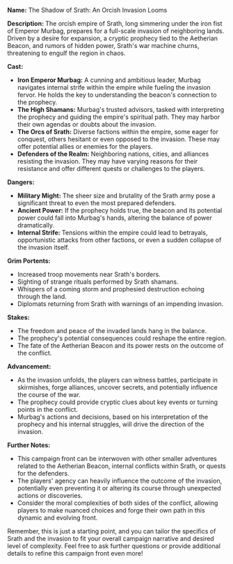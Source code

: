 **Name:** The Shadow of Srath: An Orcish Invasion Looms

**Description:** The orcish empire of Srath, long simmering under the iron fist of Emperor Murbag, prepares for a full-scale invasion of neighboring lands. Driven by a desire for expansion, a cryptic prophecy tied to the Aetherian Beacon, and rumors of hidden power, Srath's war machine churns, threatening to engulf the region in chaos.

**Cast:**

* **Iron Emperor Murbag:** A cunning and ambitious leader, Murbag navigates internal strife within the empire while fueling the invasion fervor. He holds the key to understanding the beacon's connection to the prophecy.
* **The High Shamans:** Murbag's trusted advisors, tasked with interpreting the prophecy and guiding the empire's spiritual path. They may harbor their own agendas or doubts about the invasion.
* **The Orcs of Srath:** Diverse factions within the empire, some eager for conquest, others hesitant or even opposed to the invasion. These may offer potential allies or enemies for the players.
* **Defenders of the Realm:** Neighboring nations, cities, and alliances resisting the invasion. They may have varying reasons for their resistance and offer different quests or challenges to the players.

**Dangers:**

* **Military Might:** The sheer size and brutality of the Srath army pose a significant threat to even the most prepared defenders.
* **Ancient Power:** If the prophecy holds true, the beacon and its potential power could fall into Murbag's hands, altering the balance of power dramatically.
* **Internal Strife:** Tensions within the empire could lead to betrayals, opportunistic attacks from other factions, or even a sudden collapse of the invasion itself.

**Grim Portents:**

* Increased troop movements near Srath's borders.
* Sighting of strange rituals performed by Srath shamans.
* Whispers of a coming storm and prophesied destruction echoing through the land.
* Diplomats returning from Srath with warnings of an impending invasion.

**Stakes:**

* The freedom and peace of the invaded lands hang in the balance.
* The prophecy's potential consequences could reshape the entire region.
* The fate of the Aetherian Beacon and its power rests on the outcome of the conflict.

**Advancement:**

* As the invasion unfolds, the players can witness battles, participate in skirmishes, forge alliances, uncover secrets, and potentially influence the course of the war.
* The prophecy could provide cryptic clues about key events or turning points in the conflict.
* Murbag's actions and decisions, based on his interpretation of the prophecy and his internal struggles, will drive the direction of the invasion.

**Further Notes:**

* This campaign front can be interwoven with other smaller adventures related to the Aetherian Beacon, internal conflicts within Srath, or quests for the defenders.
* The players' agency can heavily influence the outcome of the invasion, potentially even preventing it or altering its course through unexpected actions or discoveries.
* Consider the moral complexities of both sides of the conflict, allowing players to make nuanced choices and forge their own path in this dynamic and evolving front.

Remember, this is just a starting point, and you can tailor the specifics of Srath and the invasion to fit your overall campaign narrative and desired level of complexity. Feel free to ask further questions or provide additional details to refine this campaign front even more!

